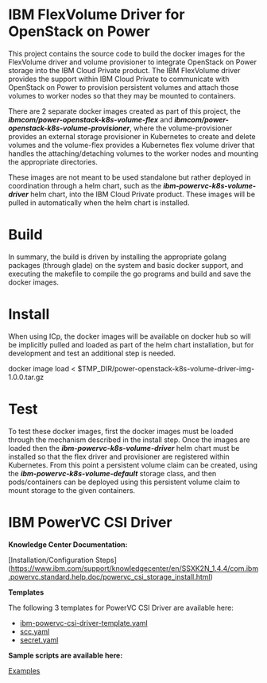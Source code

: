 # IBM FlexVolume Driver for OpenStack on Power


This project contains the source code to build the docker images for the FlexVolume driver and volume provisioner to integrate OpenStack on Power storage into the IBM Cloud Private product.  The IBM FlexVolume driver provides the support within IBM Cloud Private to communicate with OpenStack on Power to provision persistent volumes and attach those volumes to worker nodes so that they may be mounted to containers.

There are 2 separate docker images created as part of this project, the *__ibmcom/power-openstack-k8s-volume-flex__* and *__ibmcom/power-openstack-k8s-volume-provisioner__*, where the volume-provisioner provides an external storage provisioner in Kubernetes to create and delete volumes and the volume-flex provides a Kubernetes flex volume driver that handles the attaching/detaching volumes to the worker nodes and mounting the appropriate directories.

These images are not meant to be used standalone but rather deployed in coordination through a helm chart, such as the *__ibm-powervc-k8s-volume-driver__* helm chart, into the IBM Cloud Private product.  These images will be pulled in automatically when the helm chart is installed.

# Build
  In summary, the build is driven by installing the appropriate golang packages (through glade) on the system and basic docker support, and executing the makefile to compile the go programs and build and save the docker images. 

# Install
When using ICp, the docker images will be available on docker hub so will be implicitly pulled and loaded as part of the helm chart installation, but for development and test an additional step is needed.  

  docker image load < $TMP_DIR/power-openstack-k8s-volume-driver-img-1.0.0.tar.gz

# Test
To test these docker images, first the docker images must be loaded through the mechanism described in the install step.  Once the images are loaded then the *__ibm-powervc-k8s-volume-driver__* helm chart must be installed so that the flex driver and provisioner are registered within Kubernetes.  From this point a persistent volume claim can be created, using the *__ibm-powervc-k8s-volume-default__* storage class, and then pods/containers can be deployed using this persistent volume claim to mount storage to the given containers.


# IBM PowerVC CSI Driver

**Knowledge Center Documentation:**

[Installation/Configuration Steps]
(https://www.ibm.com/support/knowledgecenter/en/SSXK2N_1.4.4/com.ibm.powervc.standard.help.doc/powervc_csi_storage_install.html)

**Templates**

The following 3 templates for PowerVC CSI Driver are available here:

- [ibm-powervc-csi-driver-template.yaml](template/ibm-powervc-csi-driver-template.yaml)
- [scc.yaml](template/scc.yaml)
- [secret.yaml](template/secret.yaml)

**Sample scripts are available here:**

[Examples](csi_examples)

